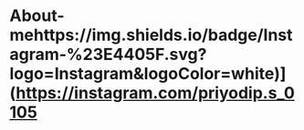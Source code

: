 # About-mehttps://img.shields.io/badge/Instagram-%23E4405F.svg?logo=Instagram&logoColor=white)](https://instagram.com/priyodip.s_0105

